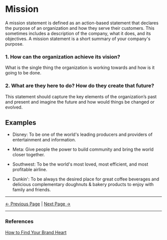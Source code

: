﻿# Mission

A mission statement is defined as an action-based statement that declares the purpose of an organization and how they serve their customers. This sometimes includes a description of the company, what it does, and its objectives. A mission statement is a short summary of your company's purpose.

### 1. How can the organization achieve its vision?

What is the single thing the organization is working towards and how is it going to be done.

### 2. What are they here to do? How do they create that future?

This statement should capture the key elements of the organization’s past and present and imagine the future and how would things be changed or evolved.

## Examples

- Disney: To be one of the world's leading producers and providers of entertainment and information.

- Meta: Give people the power to build community and bring the world closer together.

- Southwest: To be the world's most loved, most efficient, and most profitable airline.

- Dunkin': To be always the desired place for great coffee beverages and delicious complementary doughnuts & bakery products to enjoy with family and friends.

<hr/>

[<- Previous Page](./purpose.html)
|
[Next Page ->](./mission.html)

<hr/>

### References

[How to Find Your Brand Heart](https://www.columnfivemedia.com/how-to-find-brand-heart/)
